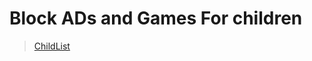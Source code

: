 # Block ADs and Games For children
> [ChildList](https://github.com/StevenWung/blocklist/blob/master/childblock.hosts)
